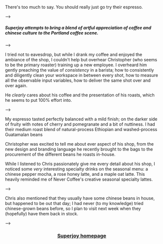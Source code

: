 <!--
layout: post
title: Superjoy Coffee Lab & Roasters - 10/10
permalink: /superjoy
where: Portland, OR
cat: coffee
-->

There's too much to say. You should really just go try their espresso.

-->

<h5>
    Superjoy attempts to bring a blend of artful appreciation of coffee and chinese culture to the Portland coffee scene.
</h5>

-->

I tried not to eavesdrop, but while I drank my coffee and enjoyed the ambiance of the shop, I couldn't help but overhear Christopher (who seems to be the primary roaster) training up a new employee.
I overheard him gently preaching the value of *consistency* in a barista; how to consistently and diligently clean your workspace in between every shot, how to measure all the observable input variables, how to deliver the same shot over and over again.

He *clearly* cares about his coffee and the presentation of his roasts, which he seems to put 100% effort into.

-->

My espresso tasted perfectly balanced with a mild finish; on the darker side of fruity with notes of cherry and pomegranate and a bit of nuttiness.
I had their medium roast blend of natural-process Ethiopian and washed-process Guatamalan beans

Christopher was excited to tell me about ever aspect of his shop, from the new design and branding language he recently brought to the bags to the procurement of the different beans he roasts in-house.

While I listened to Chris passionately give me every detail about his shop, I noticed some *very* interesting specialty drinks on the seasonal menu: a chinese pepper mocha, a rose honey latte, and a maple oat latte.
This heavily reminded me of Never Coffee's creative seasonal specialty lattes.

-->

Chris also mentioned that they usually have some chinese beans in house, but happened to be out that day; I had never (to my knowledge) tried chinese-grown beans before, so I plan to visit next week when they (hopefully) have them back in stock.

<!--
- perfectly balanced
- fruity, but a little on the darker side, like a cherry or pomegranate.

- they usually roast chinese beans, but they were out when I went by.
- maybe a cupping next week when their chinese beans are back in stock
- Blend of natural-process Ethiopian and washed-process Guatamalan beans
    - chocolate and nutty notes
    - medium roast

- Chinese pepper mocha, rose honey latte, maple oat latte
- Chinese single origin coffee of the typica variety
-->

-->

<h3>
    <center>
    <a href="https://www.superjoycoffeelab.com" target="blank">
    Superjoy homepage
    </a>
    </center>
</h3>
